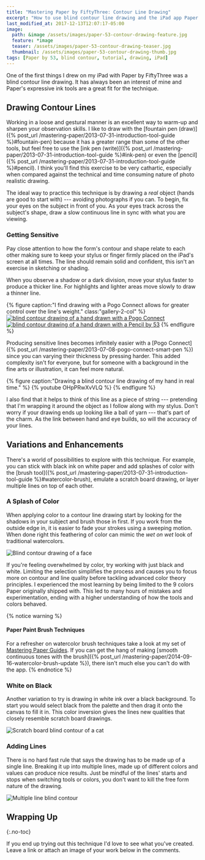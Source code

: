 ```yaml
---
title: "Mastering Paper by FiftyThree: Contour Line Drawing"
excerpt: "How to use blind contour line drawing and the iPad app Paper by FiftyThree to improve hand eye coordination and observation skills."
last_modified_at: 2017-12-13T12:07:17-05:00
image: 
  path: &image /assets/images/paper-53-contour-drawing-feature.jpg
  feature: *image
  teaser: /assets/images/paper-53-contour-drawing-teaser.jpg
  thumbnail: /assets/images/paper-53-contour-drawing-thumb.jpg
tags: [Paper by 53, blind contour, tutorial, drawing, iPad]
---
```


One of the first things I drew on my iPad with Paper by FiftyThree was a blind contour line drawing. It has always been an interest of mine and Paper's expressive ink tools are a great fit for the technique.

## Drawing Contour Lines

Working in a loose and gestural manner is an excellent way to warm-up and sharpen your observation skills. I like to draw with the [fountain pen (draw)]({% post_url /mastering-paper/2013-07-31-introduction-tool-guide %}#fountain-pen) because it has a greater range than some of the other tools, but feel free to use the [ink pen (write)]({% post_url /mastering-paper/2013-07-31-introduction-tool-guide %}#ink-pen) or even the [pencil]({% post_url /mastering-paper/2013-07-31-introduction-tool-guide %}#pencil). I think you'll find this exercise to be very cathartic, especially when compared against the technical and time consuming nature of photo realistic drawing.

The ideal way to practice this technique is by drawing a *real* object (hands are good to start with) --- avoiding photographs if you can. To begin, fix your eyes on the subject in front of you. As your eyes track across the subject's shape, draw a slow continuous line in sync with what you are viewing. 

### Getting Sensitive

Pay close attention to how the form's contour and shape relate to each other making sure to keep your stylus or finger firmly placed on the iPad's screen at all times. The line should remain solid and confident, this isn't an exercise in sketching or shading.

When you observe a shadow or a dark division, move your stylus faster to produce a thicker line. For highlights and lighter areas move slowly to draw a thinner line.

{% figure caption:"I find drawing with a Pogo Connect allows for greater control over the line's weight." class:"gallery-2-col" %}
[![blind contour drawing of a hand drawn with a Pogo Connect](/assets/images/paper-53-contour-hand-pogo.jpg)](/assets/images/paper-53-contour-hand-pogo-lg.jpg) [![blind contour drawing of a hand drawn with a Pencil by 53](/assets/images/paper-53-contour-hand-pencil.jpg)](/assets/images/paper-53-contour-hand-pencil-lg.jpg)
{% endfigure %}

Producing sensitive lines becomes infinitely easier with a [Pogo Connect]({% post_url /mastering-paper/2013-07-08-pogo-connect-smart-pen %}) since you can varying their thickness by pressing harder. This added complexity isn't for everyone, but for someone with a background in the fine arts or illustration, it can feel more natural.  

{% figure caption:"Drawing a blind contour line drawing of my hand in real time." %}
{% youtube OHpPRwXvVLQ %}
{% endfigure %}

I also find that it helps to think of this line as a piece of string --- pretending that I'm wrapping it around the object as I follow along with my stylus. Don't worry if your drawing ends up looking like a ball of yarn --- that's part of the charm. As the link between hand and eye builds, so will the accuracy of your lines.

## Variations and Enhancements

There's a world of possibilities to explore with this technique. For example, you can stick with black ink on white paper and add splashes of color with the [brush tool]({% post_url /mastering-paper/2013-07-31-introduction-tool-guide %}#watercolor-brush), emulate a scratch board drawing, or layer multiple lines on top of each other. 

### A Splash of Color

When applying color to a contour line drawing start by looking for the shadows in your subject and brush those in first. If you work from the outside edge in, it is easier to fade your strokes using a sweeping motion. When done right this feathering of color can mimic the *wet on wet* look of traditional watercolors.

![Blind contour drawing of a face](/assets/images/paper-53-contour-face-color.jpg)

If you're feeling overwhelmed by color, try working with just black and white. Limiting the selection simplifies the process and causes you to focus more on contour and line quality before tackling advanced color theory principles. I experienced the most learning by being limited to the 9 colors Paper originally shipped with. This led to many hours of mistakes and experimentation, ending with a higher understanding of how the tools and colors behaved.

{% notice warning %}
#### Paper Paint Brush Techniques

For a refresher on watercolor brush techniques take a look at my set of [Mastering Paper Guides](/mastering-paper/). If you can get the hang of making [smooth continuous tones with the brush]({% post_url /mastering-paper/2014-09-16-watercolor-brush-update %}), there isn't much else you can't do with the app.
{% endnotice %}

### White on Black

Another variation to try is drawing in white ink over a black background. To start you would select black from the palette and then drag it onto the canvas to fill it in. This color inversion gives the lines new qualities that closely resemble scratch board drawings.

![Scratch board blind contour of a cat](/assets/images/paper-53-contour-cat-inverse.jpg)

### Adding Lines

There is no hard fast rule that says the drawing has to be made up of a single line. Breaking it up into multiple lines, made up of different colors and values can produce nice results. Just be mindful of the lines' starts and stops when switching tools or colors, you don't want to kill the free form nature of the drawing.

![Multiple line blind contour](/assets/images/paper-53-contour-drawing-fashion-show.jpg)

## Wrapping Up
{:.no-toc}

If you end up trying out this technique I'd love to see what you've created. Leave a link or attach an image of your work below in the comments.
